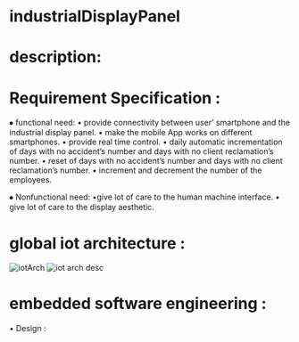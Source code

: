 # industrialDisplayPanel

# description:

# Requirement Specification :
  ⦁	functional need:
    • provide connectivity between user’ smartphone and the industrial display panel.
    • make the mobile App works on different smartphones.
    • provide real time control.
    • daily automatic incrementation of days with no accident’s number and days with no
    client reclamation’s number.
    • reset of days with no accident’s number and days with no
    client reclamation’s number.
    • increment and decrement the number of the employees.
    
  ⦁	Nonfunctional need:
    •give lot of care to the human machine interface.
    • give lot of care to the display aesthetic.
# global iot architecture : 
![iotArch](https://github.com/ssemsOfficial/industrialDisplayPanel/assets/84194047/6188595e-b648-4491-8114-c828051ed453)
![iot arch desc](https://github.com/ssemsOfficial/industrialDisplayPanel/assets/84194047/49c387ab-aca1-4e62-b0cb-d5138240fd00)


# embedded software engineering :
 • Design :
 
